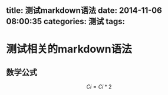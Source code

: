 title: 测试markdown语法
date: 2014-11-06 08:00:35
categories: 测试
tags:
---


测试相关的markdown语法
===

数学公式
---
$$Ci=Ci*2$$
